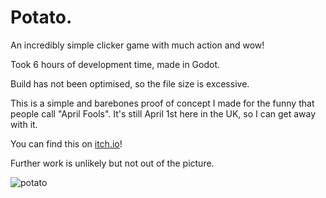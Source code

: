 # Potato.

An incredibly simple clicker game with much action and wow!

Took 6 hours of development time, made in Godot.

Build has not been optimised, so the file size is excessive.

This is a simple and barebones proof of concept I made for the funny that people call "April Fools". It's still April 1st here in the UK, so I can get away with it.

You can find this on [itch.io](https://silencefat.itch.io/potato)!

Further work is unlikely but not out of the picture.

![potato](https://github.com/user-attachments/assets/9c5df5bc-39a3-427f-8896-9b2cf77888e3)
